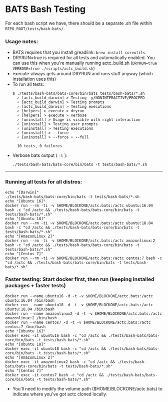 # BATS Bash Testing

For each bash script we have, there should be a separate .sh file within `REPO_ROOT/tests/bash-bats/`.

### Usage notes:

- BATS requires that you install greadlink: `brew install coreutils`
- DRYRUN=true is required for all tests and automatically enabled. You can use this when you're manually running actc_build.sh (`DRYRUN=true VERBOSE=true ./scripts/actc_build.sh`)
- execute-always gets around DRYRUN and runs stuff anyway (which installation uses this)
- To run all tests: 
    ```
    $ ./tests/bash-bats/bats-core/bin/bats tests/bash-bats/*.sh
      ✓ [actc_build_darwin] > Testing -y/NONINTERACTIVE/PROCEED
      ✓ [actc_build_darwin] > Testing prompts
      ✓ [actc_build_darwin] > Testing executions
      ✓ [helpers] > execute > dryrun
      ✓ [helpers] > execute > verbose
      ✓ [uninstall] > Usage is visible with right interaction
      ✓ [uninstall] > Testing user prompts
      ✓ [uninstall] > Testing executions
      ✓ [uninstall] > --force
      ✓ [uninstall] > --force + --full

      10 tests, 0 failures
    ```
- Verbose bats output ( `-t` ): 
  ```
  ./tests/bash-bats/bats-core/bin/bats -t tests/bash-bats/*.sh
  ```

---

### Running all tests for all distros:
```
echo "[Darwin]"
./tests/bash-bats/bats-core/bin/bats -t tests/bash-bats/*.sh 
echo "[Ubuntu 16]"
docker run --rm -ti -v $HOME/BLOCKONE/actc.bats:/actc ubuntu:16.04 bash -c "cd /actc && ./tests/bash-bats/bats-core/bin/bats -t tests/bash-bats/*.sh"
echo "[Ubuntu 18]"
docker run --rm -ti -v $HOME/BLOCKONE/actc.bats:/actc ubuntu:18.04 bash -c "cd /actc && ./tests/bash-bats/bats-core/bin/bats -t tests/bash-bats/*.sh"
echo "[AmazonLinux 2]"
docker run --rm -ti -v $HOME/BLOCKONE/actc.bats:/actc amazonlinux:2 bash -c "cd /actc && ./tests/bash-bats/bats-core/bin/bats -t tests/bash-bats/*.sh"
echo "[Centos 7]"
docker run --rm -ti -v $HOME/BLOCKONE/actc.bats:/actc centos:7 bash -c "cd /actc && ./tests/bash-bats/bats-core/bin/bats -t tests/bash-bats/*.sh"
```

### **Faster testing:** Start docker first, then run (keeping installed packages + faster tests)
```
docker run --name ubuntu16 -d -t -v $HOME/BLOCKONE/actc.bats:/actc ubuntu:16.04 /bin/bash
docker run --name ubuntu18 -d -t -v $HOME/BLOCKONE/actc.bats:/actc ubuntu:18.04 /bin/bash
docker run --name amazonlinux2 -d -t -v $HOME/BLOCKONE/actc.bats:/actc amazonlinux:2 /bin/bash
docker run --name centos7 -d -t -v $HOME/BLOCKONE/actc.bats:/actc centos:7 /bin/bash
echo "[Ubuntu 16]"
docker exec -it ubuntu16 bash -c "cd /actc && ./tests/bash-bats/bats-core/bin/bats -t tests/bash-bats/*.sh"
echo "[Ubuntu 18]"
docker exec -it ubuntu18 bash -c "cd /actc && ./tests/bash-bats/bats-core/bin/bats -t tests/bash-bats/*.sh"
echo "[AmazonLinux 2]"
docker exec -it amazonlinux2 bash -c "cd /actc && ./tests/bash-bats/bats-core/bin/bats -t tests/bash-bats/*.sh"
echo "[Centos 7]"
docker exec -it centos7 bash -c "cd /actc && ./tests/bash-bats/bats-core/bin/bats -t tests/bash-bats/*.sh"
```

- You'll need to modify the volume path ($HOME/BLOCKONE/actc.bats) to indicate where you've got actc cloned locally.
